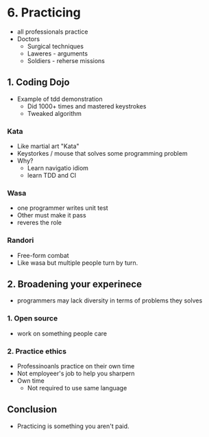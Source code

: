 # 6. Practicing

- all professionals practice
- Doctors
  - Surgical techniques
  - Laweres - arguments
  - Soldiers - reherse missions



## 1. Coding Dojo

- Example of tdd demonstration
  - Did 1000+ times and mastered keystrokes
  - Tweaked algorithm



### Kata

- Like martial art "Kata"
- Keystorkes / mouse that solves some programming problem
- Why?
  - Learn navigatio idiom
  - learn TDD and CI

### Wasa

- one programmer writes unit test
- Other must make it pass
- reveres the role



### Randori

- Free-form combat
- Like wasa but multiple people turn by turn.



## 2. Broadening your experinece

- programmers may lack diversity in terms of problems they solves



### 1. Open source

- work on something people care



### 2. Practice ethics

- Professinoanls practice on their own time
- Not employeer's job to help you sharpern
- Own time
  - Not required to use same language



## Conclusion

- Practicing is something you aren't paid.